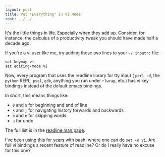 ```yaml
---
layout: post
title: Put *Everything* in vi Mode
root: ../../..
---
```


It's the little things in life. Especially when they add up. Consider, for instance, the calculus of a productivity tweak you should have made half a decade ago.

If you're a vi user like me, try adding these two lines to your `~/.inputrc` file:

    set keymap vi
    set editing-mode vi

Now, every program that uses the readline library for tty input ( `perl -d`, the `python` REPL, `psql`, `gdb`, anything you run under `rlwrap`, etc.) has vi key bindings instead of the default emacs bindings.

In short, this means things like:

* `0` and `$` for beginning and end of line
* `k` and `j` for navigating history forwards and backwards
* `b` and `e` for skipping words
* `u` for undo

The full list is in the [readline man page](http://www.freebsd.org/cgi/man.cgi?query=readline&apropos=0&sektion=0&manpath=FreeBSD+8.2-RELEASE&format=html#DEFAULT_KEY_BINDINGS).

I've been using this for years with bash, where one can do `set -o vi`. Are full vi bindings a recent feature of readline? Or do I really have no excuse for this one?

